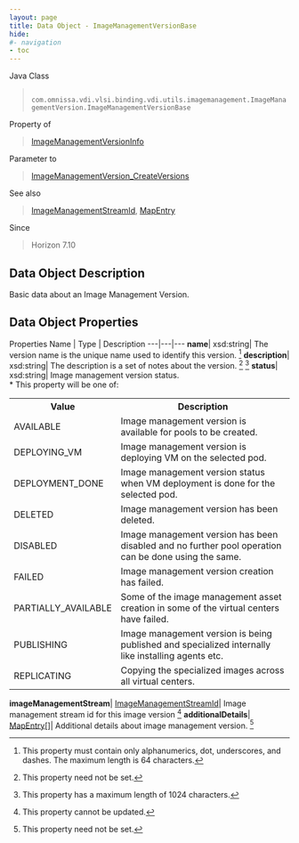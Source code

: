 ```yaml
---
layout: page
title: Data Object - ImageManagementVersionBase
hide:
#- navigation
- toc
---
```






Java Class
> ` com.omnissa.vdi.vlsi.binding.vdi.utils.imagemanagement.ImageManagementVersion.ImageManagementVersionBase`

Property of
> [ImageManagementVersionInfo](vdi.utils.imagemanagement.ImageManagementVersion.ImageManagementVersionInfo.md#field_detail)

Parameter to
> [ImageManagementVersion_CreateVersions](vdi.utils.imagemanagement.ImageManagementVersion.md#createVersions)

See also
> [ImageManagementStreamId](vdi.entity.ImageManagementStreamId.md), [MapEntry](vdi.util.MapEntry.md)

Since
> Horizon 7.10


## Data Object Description

Basic data about an Image Management Version.

## Data Object Properties
Properties
Name |  Type |  Description
---|---|---
**name**|  xsd:string|  The version name is the unique name used to identify this version. [^150]
**description**|  xsd:string|  The description is a set of notes about the version. [^1] [^13]
**status**|  xsd:string|  Image management version status. <br>* This property will be one of:<br><table><tr><th>Value</th><th>Description</th></tr><tr><td>AVAILABLE</td><td>Image management version is available for pools to be created.</td></tr><tr><td>DEPLOYING_VM</td><td>Image management version is deploying VM on the selected pod.</td></tr><tr><td>DEPLOYMENT_DONE</td><td>Image management version status when VM deployment is done for the selected pod.</td></tr><tr><td>DELETED</td><td>Image management version has been deleted.</td></tr><tr><td>DISABLED</td><td>Image management version has been disabled and no further pool operation can be done using the same.</td></tr><tr><td>FAILED</td><td>Image management version creation has failed.</td></tr><tr><td>PARTIALLY_AVAILABLE</td><td>Some of the image management asset creation in some of the virtual centers have failed.</td></tr><tr><td>PUBLISHING</td><td>Image management version is being published and specialized internally like installing agents etc.</td></tr><tr><td>REPLICATING</td><td>Copying the specialized images across all virtual centers.</td></tr></table>
**imageManagementStream**| [ImageManagementStreamId](vdi.entity.ImageManagementStreamId.md)|  Image management stream id for this image version [^2]
**additionalDetails**| [MapEntry[]](vdi.util.MapEntry.md)|  Additional details about image management version. [^1]


 


[^1]: This property need not be set.
[^2]: This property cannot be updated.
[^13]: This property has a maximum length of 1024 characters.
[^150]: This property must contain only alphanumerics, dot, underscores, and dashes. The maximum length is 64 characters.